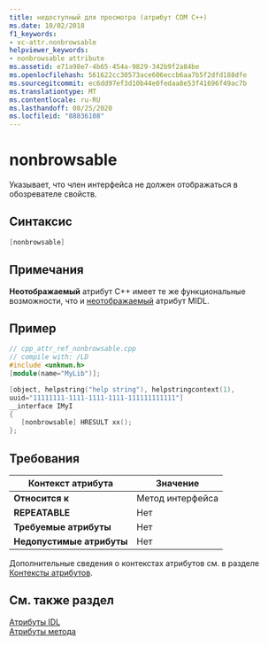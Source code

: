 ```yaml
---
title: недоступный для просмотра (атрибут COM C++)
ms.date: 10/02/2018
f1_keywords:
- vc-attr.nonbrowsable
helpviewer_keywords:
- nonbrowsable attribute
ms.assetid: e71a98e7-4b65-454a-9829-342b9f2a84be
ms.openlocfilehash: 561622cc30573ace606eccb6aa7b5f2dfd188dfe
ms.sourcegitcommit: ec6dd97ef3d10b44e0fedaa8e53f41696f49ac7b
ms.translationtype: MT
ms.contentlocale: ru-RU
ms.lasthandoff: 08/25/2020
ms.locfileid: "88836108"
---
```

# <a name="nonbrowsable"></a>nonbrowsable

Указывает, что член интерфейса не должен отображаться в обозревателе свойств.

## <a name="syntax"></a>Синтаксис

```cpp
[nonbrowsable]
```

## <a name="remarks"></a>Примечания

**Неотображаемый** атрибут C++ имеет те же функциональные возможности, что и [неотображаемый](/windows/win32/Midl/nonbrowsable) атрибут MIDL.

## <a name="example"></a>Пример

```cpp
// cpp_attr_ref_nonbrowsable.cpp
// compile with: /LD
#include <unknwn.h>
[module(name="MyLib")];

[object, helpstring("help string"), helpstringcontext(1),
uuid="11111111-1111-1111-1111-111111111111"]
__interface IMyI
{
   [nonbrowsable] HRESULT xx();
};
```

## <a name="requirements"></a>Требования

| Контекст атрибута | Значение |
|-|-|
|**Относится к**|Метод интерфейса|
|**REPEATABLE**|Нет|
|**Требуемые атрибуты**|Нет|
|**Недопустимые атрибуты**|Нет|

Дополнительные сведения о контекстах атрибутов см. в разделе [Контексты атрибутов](cpp-attributes-com-net.md#contexts).

## <a name="see-also"></a>См. также раздел

[Атрибуты IDL](idl-attributes.md)<br/>
[Атрибуты метода](method-attributes.md)
